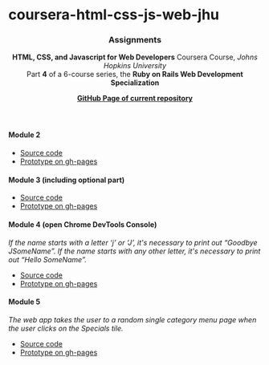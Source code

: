 # coursera-html-css-js-web-jhu
<header>
  <div><h3>Assignments</h3></div>
  <p><strong>HTML, CSS, and Javascript for Web Developers</strong> Coursera Course, <I>Johns Hopkins University</I><br>
  Part <strong>4</strong> of a 6-course series, the <strong>Ruby on Rails Web Development Specialization</strong></p> 
  <p><a href="http://veravasileva.github.io/coursera-html-css-js-web-jhu/"><strong>GitHub Page of current repository</strong></a></p>
</header>

<div>
  <section>
    <h4><strong>Module 2</strong></h4>
    <div>
      <ul>
        <li><a href="https://github.com/VeraVasileva/coursera-html-css-js-web-jhu/tree/gh-pages/menu">Source code</a>
        <li><a href="http://veravasileva.github.io/coursera-html-css-js-web-jhu/menu/">Prototype on gh-pages</a>
      </ul>
    </div>
  </section>

  <section>
    <h4><strong>Module 3</strong> (including optional part)</h4>
    <div>
      <ul>
        <li><a href="https://github.com/VeraVasileva/coursera-html-css-js-web-jhu/tree/gh-pages/menu_module3_opt">Source code</a>
        <li><a href="http://veravasileva.github.io/coursera-html-css-js-web-jhu/menu_module3_opt/">Prototype on gh-pages</a>
      </ul>
    </div>
  </section>
        
  <section>
    <h4><strong>Module 4</strong> (open Chrome DevTools Console)</h4>
    <span><I>If the name starts with a letter ‘j’ or ‘J’, it's necessary to print out “Goodbye JSomeName”. If the name starts with any other letter, it's necessary to print out “Hello SomeName”.</I></span>
    <div>
      <ul>
        <li><a href="https://github.com/VeraVasileva/coursera-html-css-js-web-jhu/tree/gh-pages/module4">Source code</a>
        <li><a href="http://veravasileva.github.io/coursera-html-css-js-web-jhu/module4/">Prototype on gh-pages</a>
      </ul>
    </div>
  </section>

  <section>
    <h4><strong>Module 5</strong></h4>
    <span><I>The web app takes the user to a random single category menu page when the user clicks on the Specials tile.</I></span>
    <div>
      <ul>
        <li><a href="https://github.com/VeraVasileva/coursera-html-css-js-web-jhu/tree/gh-pages/module5">Source code</a>
        <li><a href="http://veravasileva.github.io/coursera-html-css-js-web-jhu/module5/">Prototype on gh-pages</a>
      </ul>
    </div>
  </section>
</div>
